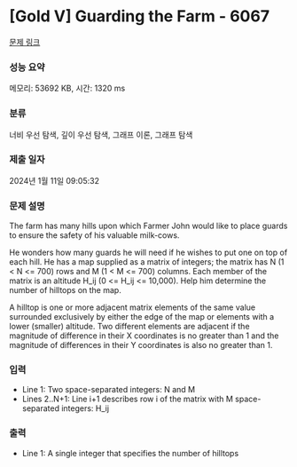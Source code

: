 # [Gold V] Guarding the Farm - 6067 

[문제 링크](https://www.acmicpc.net/problem/6067) 

### 성능 요약

메모리: 53692 KB, 시간: 1320 ms

### 분류

너비 우선 탐색, 깊이 우선 탐색, 그래프 이론, 그래프 탐색

### 제출 일자

2024년 1월 11일 09:05:32

### 문제 설명

<p>The farm has many hills upon which Farmer John would like to place guards to ensure the safety of his valuable milk-cows.</p>

<p>He wonders how many guards he will need if he wishes to put one on top of each hill. He has a map supplied as a matrix of integers; the matrix has N (1 < N <= 700) rows and M (1 < M <= 700) columns. Each member of the matrix is an altitude H_ij (0 <= H_ij <= 10,000). Help him determine the number of hilltops on the map.</p>

<p>A hilltop is one or more adjacent matrix elements of the same value surrounded exclusively by either the edge of the map or elements with a lower (smaller) altitude. Two different elements are adjacent if the magnitude of difference in their X coordinates is no greater than 1 and the magnitude of differences in their Y coordinates is also no greater than 1.</p>

### 입력 

 <ul>
	<li>Line 1: Two space-separated integers: N and M</li>
	<li>Lines 2..N+1: Line i+1 describes row i of the matrix with M space-separated integers: H_ij</li>
</ul>

<p> </p>

### 출력 

 <ul>
	<li>Line 1: A single integer that specifies the number of hilltops</li>
</ul>

<p> </p>

